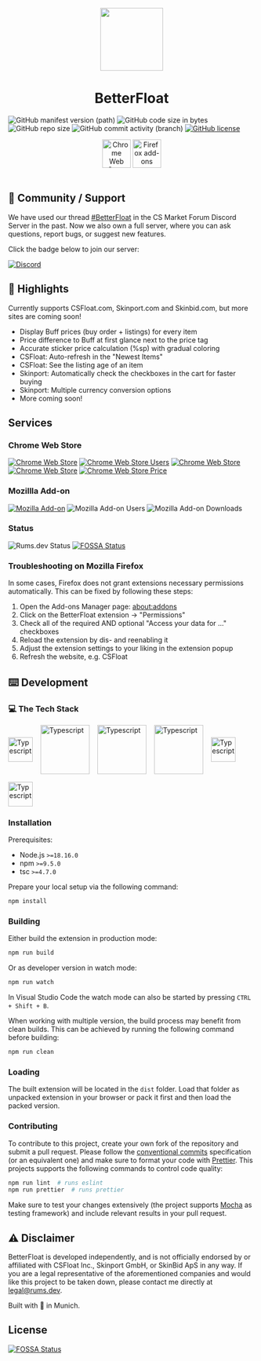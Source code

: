 <p align="center">
  <a href="https://chrome.google.com/webstore/detail/bphfhlfhnohppnleaehnlfigkkccpglk">
    <img width="128" src="https://raw.githubusercontent.com/GODrums/BetterFloat/main/public/betterfloat_logo128.png"/>
  </a>
  <h1 align="center">BetterFloat</h1>
</p>

![GitHub manifest version (path)](https://img.shields.io/github/manifest-json/v/GODrums/betterfloat)
![GitHub code size in bytes](https://img.shields.io/github/languages/code-size/GODrums/betterfloat)
![GitHub repo size](https://img.shields.io/github/repo-size/GODrums/betterfloat)
![GitHub commit activity (branch)](https://img.shields.io/github/commit-activity/w/GODrums/BetterFloat)
[![GitHub license](https://img.shields.io/badge/license-MIT-blue.svg)](https://raw.githubusercontent.com/GODrums/BetterEsportal/LICENSE)

<p align="center">
  <a href="https://chromewebstore.google.com/detail/betterfloat/bphfhlfhnohppnleaehnlfigkkccpglk">
    <picture>
      <source srcset="https://i.imgur.com/XBIE9pk.png" media="(prefers-color-scheme: dark)">
      <img height="58" src="https://i.imgur.com/oGxig2F.png" alt="Chrome Web Store"></picture></a>
  <a href="https://addons.mozilla.org/en-US/firefox/addon/betterfloat/">
    <picture>
      <source srcset="https://i.imgur.com/ZluoP7T.png" media="(prefers-color-scheme: dark)">
      <img height="58" src="https://i.imgur.com/4PobQqE.png" alt="Firefox add-ons"></picture></a>
  </br></br>
</p>

## 🤝 Community / Support

<p>
We have used our thread <a href="https://discord.com/channels/664104795367538690/1140464870559584267">#BetterFloat</a> in the CS Market Forum Discord Server in the past. Now we also own a full server, where you can ask questions, report bugs, or suggest new features.
</p>

Click the badge below to join our server:

[![Discord](https://img.shields.io/badge/Discord-5865F2?logo=discord&logoColor=white)](https://discord.gg/VQWXp33nSW)

## 📄 Highlights

Currently supports CSFloat.com, Skinport.com and Skinbid.com, but more sites are coming soon!

-   Display Buff prices (buy order + listings) for every item
-   Price difference to Buff at first glance next to the price tag
-   Accurate sticker price calculation (%sp) with gradual coloring
-   CSFloat: Auto-refresh in the "Newest Items"
-   CSFloat: See the listing age of an item
-   Skinport: Automatically check the checkboxes in the cart for faster buying
-   Skinport: Multiple currency conversion options
-   More coming soon!

## Services

### Chrome Web Store

[![Chrome Web Store](https://img.shields.io/chrome-web-store/v/bphfhlfhnohppnleaehnlfigkkccpglk.svg?label=Chrome%20Web%20Store&logo=googlechrome)](https://chrome.google.com/webstore/detail/bphfhlfhnohppnleaehnlfigkkccpglk)
[![Chrome Web Store Users](https://img.shields.io/chrome-web-store/users/bphfhlfhnohppnleaehnlfigkkccpglk.svg)](https://chrome.google.com/webstore/detail/bphfhlfhnohppnleaehnlfigkkccpglk)
[![Chrome Web Store](https://img.shields.io/chrome-web-store/stars/bphfhlfhnohppnleaehnlfigkkccpglk.svg)](https://chrome.google.com/webstore/detail/bphfhlfhnohppnleaehnlfigkkccpglk)
[![Chrome Web Store](https://img.shields.io/chrome-web-store/rating-count/bphfhlfhnohppnleaehnlfigkkccpglk.svg)](https://chrome.google.com/webstore/detail/bphfhlfhnohppnleaehnlfigkkccpglk)
[![Chrome Web Store Price](https://img.shields.io/chrome-web-store/price/bphfhlfhnohppnleaehnlfigkkccpglk.svg)](https://chrome.google.com/webstore/detail/bphfhlfhnohppnleaehnlfigkkccpglk)

### Mozillla Add-on

[![Mozilla Add-on](https://img.shields.io/amo/v/betterfloat.svg?label=Mozilla%20Add-on&logo=firefox)](https://addons.mozilla.org/en-US/firefox/addon/betterfloat/)
![Mozilla Add-on Users](https://img.shields.io/amo/users/betterfloat)
![Mozilla Add-on Downloads](https://img.shields.io/amo/dw/betterfloat)

### Status

![Rums.dev Status](https://img.shields.io/endpoint?url=https%3A%2F%2Fapi.rums.dev%2Fstatus)
[![FOSSA Status](https://app.fossa.com/api/projects/git%2Bgithub.com%2FGODrums%2FBetterFloat.svg?type=shield)](https://app.fossa.com/projects/git%2Bgithub.com%2FGODrums%2FBetterFloat?ref=badge_shield)


### Troubleshooting on Mozilla Firefox

In some cases, Firefox does not grant extensions necessary permissions automatically. This can be fixed by following these steps:

1. Open the Add-ons Manager page: [about:addons](about:addons)
2. Click on the BetterFloat extension -> "Permissions"
3. Check all of the required AND optional "Access your data for ..." checkboxes
4. Reload the extension by dis- and reenabling it
5. Adjust the extension settings to your liking in the extension popup
6. Refresh the website, e.g. CSFloat

## ⌨️ Development

### 💻 The Tech Stack

<div style="display: flex; flex-direction: row; align-items: center; flex-wrap: wrap; gap: 1rem;">
<img align="center" src="https://icongr.am/devicon/typescript-original.svg?size=128&color=currentColor" alt="Typescript" width="50" height="50">
<img align="center" src="https://icongr.am/devicon/webpack-original-wordmark.svg?size=128&color=currentColor" alt="Typescript" width="100">
<img align="center" src="https://cdn.jsdelivr.net/gh/devicons/devicon/icons/eslint/eslint-original-wordmark.svg" alt="Typescript" width="100">
<img align="center" src="https://raw.githubusercontent.com/prettier/prettier-logo/master/images/prettier-banner-dark.svg" alt="Typescript" width="100">
<img align="center" src="https://cdn.jsdelivr.net/gh/devicons/devicon/icons/jquery/jquery-plain-wordmark.svg" alt="Typescript" width="50" height="50">
<img align="center" src="https://cdn.jsdelivr.net/gh/devicons/devicon/icons/mocha/mocha-plain.svg" alt="Typescript" height="50" width="50">
</div>

### Installation

Prerequisites:

-   Node.js `>=18.16.0`
-   npm `>=9.5.0`
-   tsc `>=4.7.0`

Prepare your local setup via the following command:

```bash
npm install
```

### Building

Either build the extension in production mode:

```bash
npm run build
```
Or as developer version in watch mode:

```bash
npm run watch
```
In Visual Studio Code the watch mode can also be started by pressing `CTRL + Shift + B`.

When working with multiple version, the build process may benefit from clean builds. This can be achieved by running the following command before building:

```bash
npm run clean
```

### Loading

The built extension will be located in the `dist` folder. Load that folder as unpacked extension in your browser or pack it first and then load the packed version.

### Contributing

To contribute to this project, create your own fork of the repository and submit a pull request.
Please follow the [conventional commits](https://www.conventionalcommits.org/en/v1.0.0/) specification (or an equivalent one) and make sure to format your code with [Prettier](https://prettier.io/). This projects supports the following commands to control code quality:

```bash
npm run lint  # runs eslint
npm run prettier  # runs prettier
```

Make sure to test your changes extensively (the project supports [Mocha](https://mochajs.org/) as testing framework) and include relevant results in your pull request.

## ⚠️ Disclaimer

BetterFloat is developed independently, and is not officially endorsed by or affiliated with CSFloat Inc., Skinport GmbH, or SkinBid ApS in any way. If you are a legal representative of the aforementioned companies and would like this project to be taken down, please contact me directly at legal@rums.dev.

Built with 🖤 in Munich.

## License
[![FOSSA Status](https://app.fossa.com/api/projects/git%2Bgithub.com%2FGODrums%2FBetterFloat.svg?type=large)](https://app.fossa.com/projects/git%2Bgithub.com%2FGODrums%2FBetterFloat?ref=badge_large)